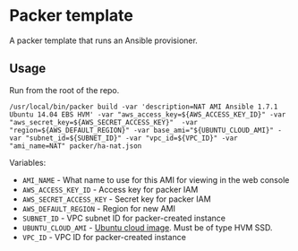 # Packer template
A packer template that runs an Ansible provisioner.

## Usage
Run from the root of the repo.

    /usr/local/bin/packer build -var 'description=NAT AMI Ansible 1.7.1 Ubuntu 14.04 EBS HVM' -var "aws_access_key=${AWS_ACCESS_KEY_ID}" -var "aws_secret_key=${AWS_SECRET_ACCESS_KEY}"  -var "region=${AWS_DEFAULT_REGION}" -var base_ami="${UBUNTU_CLOUD_AMI}" -var "subnet_id=${SUBNET_ID}" -var "vpc_id=${VPC_ID}" -var "ami_name=NAT" packer/ha-nat.json

Variables:

* `AMI_NAME` - What name to use for this AMI for viewing in the web console
* `AWS_ACCESS_KEY_ID` - Access key for packer IAM
* `AWS_SECRET_ACCESS_KEY` - Secret key for packer IAM
* `AWS_DEFAULT_REGION` - Region for new AMI
* `SUBNET_ID` - VPC subnet ID for packer-created instance
* `UBUNTU_CLOUD_AMI` - [Ubuntu cloud image](https://cloud-images.ubuntu.com/trusty/). Must be of type HVM SSD.
* `VPC_ID` - VPC ID for packer-created instance
